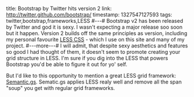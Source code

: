 title: Bootstrap by Twitter hits version 2
link: http://twitter.github.com/bootstrap/
timestamp: 1327547127593
tags: twitter,bootstrap,frameworks,LESS
#---#
Bootstrap v2 has been released by Twitter and god it is sexy. I wasn't expecting a major release soo soon but it happen.
Version 2 builds off the same principles as version, including my personal favourite [LESS CSS](http://lesscss.org/) -
which I use on this site and many of my project.
#---more---#
I will admit, that despite sexy aesthetics and features so good I had thought of them, it doesn't seem to promote
creating your grid structure in LESS. I'm sure if you dig into the LESS that powers Bootstrap you'd be able to figure it
out for yo' self.

But I'd like to this opportunity to mention a great LESS grid framework: [Semantic.gs](http://semantic.gs).
Sematic.gs applies LESS realy well and remove all the span "soup" you get with regular grid frameworks.